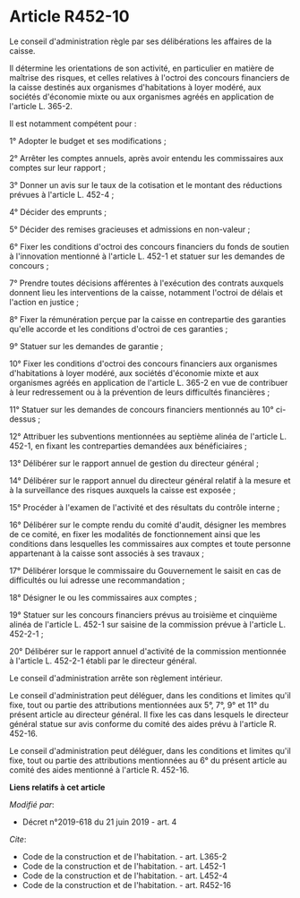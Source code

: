 # Article R452-10

Le conseil d'administration règle par ses délibérations les affaires de la caisse.

Il détermine les orientations de son activité, en particulier en matière de maîtrise des risques, et celles relatives à
l'octroi des concours financiers de la caisse destinés aux organismes d'habitations à loyer modéré, aux sociétés d'économie
mixte ou aux organismes agréés en application de l'article L. 365-2.

Il est notamment compétent pour :

1° Adopter le budget et ses modifications ;

2° Arrêter les comptes annuels, après avoir entendu les commissaires aux comptes sur leur rapport ;

3° Donner un avis sur le taux de la cotisation et le montant des réductions prévues à l'article L. 452-4 ;

4° Décider des emprunts ;

5° Décider des remises gracieuses et admissions en non-valeur ;

6° Fixer les conditions d'octroi des concours financiers du fonds de soutien à l'innovation mentionné à l'article L. 452-1 et
statuer sur les demandes de concours ;

7° Prendre toutes décisions afférentes à l'exécution des contrats auxquels donnent lieu les interventions de la caisse,
notamment l'octroi de délais et l'action en justice ;

8° Fixer la rémunération perçue par la caisse en contrepartie des garanties qu'elle accorde et les conditions d'octroi de ces
garanties ;

9° Statuer sur les demandes de garantie ;

10° Fixer les conditions d'octroi des concours financiers aux organismes d'habitations à loyer modéré, aux sociétés
d'économie mixte et aux organismes agréés en application de l'article L. 365-2 en vue de contribuer à leur redressement ou à
la prévention de leurs difficultés financières ;

11° Statuer sur les demandes de concours financiers mentionnés au 10° ci-dessus ;

12° Attribuer les subventions mentionnées au septième alinéa de l'article L. 452-1, en fixant les contreparties demandées aux
bénéficiaires ;

13° Délibérer sur le rapport annuel de gestion du directeur général ;

14° Délibérer sur le rapport annuel du directeur général relatif à la mesure et à la surveillance des risques auxquels la
caisse est exposée ;

15° Procéder à l'examen de l'activité et des résultats du contrôle interne ;

16° Délibérer sur le compte rendu du comité d'audit, désigner les membres de ce comité, en fixer les modalités de
fonctionnement ainsi que les conditions dans lesquelles les commissaires aux comptes et toute personne appartenant à la
caisse sont associés à ses travaux ;

17° Délibérer lorsque le commissaire du Gouvernement le saisit en cas de difficultés ou lui adresse une recommandation ;

18° Désigner le ou les commissaires aux comptes ;

19° Statuer sur les concours financiers prévus au troisième et cinquième alinéa de l'article L. 452-1 sur saisine de la
commission prévue à l'article L. 452-2-1 ;

20° Délibérer sur le rapport annuel d'activité de la commission mentionnée à l'article L. 452-2-1 établi par le directeur
général.

Le conseil d'administration arrête son règlement intérieur.

Le conseil d'administration peut déléguer, dans les conditions et limites qu'il fixe, tout ou partie des attributions
mentionnées aux 5°, 7°, 9° et 11° du présent article au directeur général. Il fixe les cas dans lesquels le directeur général
statue sur avis conforme du comité des aides prévu à l'article R. 452-16.

Le conseil d'administration peut déléguer, dans les conditions et limites qu'il fixe, tout ou partie des attributions
mentionnées au 6° du présent article au comité des aides mentionné à l'article R. 452-16.

**Liens relatifs à cet article**

_Modifié par_:

  - Décret n°2019-618 du 21 juin 2019 - art. 4

_Cite_:

  - Code de la construction et de l'habitation. - art. L365-2
  - Code de la construction et de l'habitation. - art. L452-1
  - Code de la construction et de l'habitation. - art. L452-4
  - Code de la construction et de l'habitation. - art. R452-16
